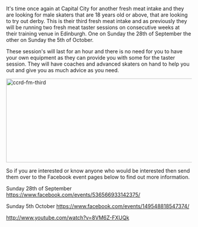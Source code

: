 <html><body><p>It's time once again at Capital City for another fresh meat intake and they are looking for male skaters that are 18 years old or above, that are looking to try out derby. This is their third fresh meat intake and as previously they will be running two fresh meat taster sessions on consecutive weeks at their training venue in Edinburgh. One on Sunday the 28th of September the other on Sunday the 5th of October.

These session's will last for an hour and there is no need for you to have your own equipment as they can provide you with some for the taster session. They will have coaches and advanced skaters on hand to help you out and give you as much advice as you need.

<a href="http://scottishrollerderbyblog.com/2014/09/ccrd-fm-third.jpg"><img class="alignnone size-large wp-image-3778" src="http://scottishrollerderbyblog.com/2014/09/ccrd-fm-third.jpg?w=614" alt="ccrd-fm-third" width="614" height="227"></a>

So if you are interested or know anyone who would be interested then send them over to the Facebook event pages below to find out more information.

Sunday 28th of September
<a href="https://www.facebook.com/events/536566933142375/">https://www.facebook.com/events/536566933142375/</a>

Sunday 5th October
<a href="https://www.facebook.com/events/149548818547374/">https://www.facebook.com/events/149548818547374/</a>

http://www.youtube.com/watch?v=8VM6Z-FXUQk</p></body></html>
